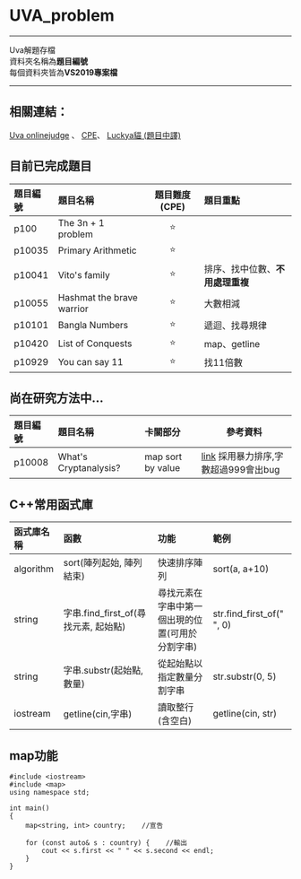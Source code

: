 # UVA_problem 

---  

 Uva解題存檔  
 資料夾名稱為**題目編號**  
 每個資料夾皆為**VS2019專案檔**  
 
---


## 相關連結：
[Uva onlinejudge](https://onlinejudge.org/) 、
[CPE](https://cpe.cse.nsysu.edu.tw/environment.php)、
[Luckya貓 (題目中譯)](http://web.kshs.kh.edu.tw/academy/luckycat/index.htm)

## 目前已完成題目
| 題目編號 | 題目名稱                  | 題目難度(CPE) | 題目重點                         |
|:-------- |:------------------------- |:-------------:|:-------------------------------- |
| p100     | The 3n + 1 problem        |    :star:     |                                  |
| p10035   | Primary Arithmetic        |    :star:     |                                  |
| p10041   | Vito's family             |    :star:     | 排序、找中位數、**不用處理重複** |
| p10055   | Hashmat the brave warrior |    :star:     | 大數相減                         |
| p10101   | Bangla Numbers            |    :star:     | 遞迴、找尋規律                   |
| p10420   | List of Conquests         |    :star:     | map、getline                     |
| p10929   | You can say 11            |    :star:     | 找11倍數                         |

## 尚在研究方法中...
| 題目編號 | 題目名稱              | 卡關部分          |   參考資料  |
|:-------- |:--------------------- |:----------------- | --- |
| p10008   | What's Cryptanalysis? | map sort by value | [link](https://ithelp.ithome.com.tw/articles/10261063) 採用暴力排序,字數超過999會出bug   |

## C++常用函式庫
| 函式庫名稱 | 函數                                 | 功能                                             | 範例                      |
|:---------- |:------------------------------------ |:------------------------------------------------ |:------------------------- |
| algorithm  | sort(陣列起始, 陣列結束)             | 快速排序陣列                                     | sort(a, a+10)             |
| string     | 字串.find_first_of(尋找元素, 起始點) | 尋找元素在字串中第一個出現的位置(可用於分割字串) | str.find_first_of(" ", 0) |
| string     | 字串.substr(起始點, 數量)            | 從起始點以指定數量分割字串                       | str.substr(0, 5)          |
| iostream   | getline(cin,字串)                    | 讀取整行(含空白)                                 | getline(cin, str)         |

## map功能 
```cpp=
#include <iostream>
#include <map>
using namespace std;

int main()
{
	map<string, int> country;    //宣告
    
	for (const auto& s : country) {    //輸出
		cout << s.first << " " << s.second << endl;
	}
}

```
